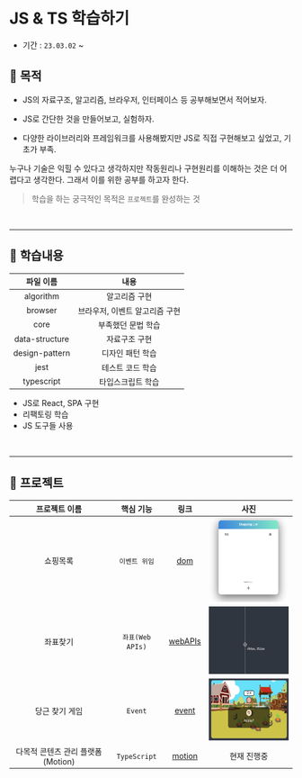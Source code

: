 # JS & TS 학습하기

- 기간 : `23.03.02` ~

## 🚀 목적

- JS의 자료구조, 알고리즘, 브라우저, 인터페이스 등 공부해보면서 적어보자.

- JS로 간단한 것을 만들어보고, 실험하자.

- 다양한 라이브러리와 프레임워크를 사용해봤지만 JS로 직접 구현해보고 싶었고, 기초가 부족.

누구나 기술은 익힐 수 있다고 생각하지만 작동원리나 구현원리를 이해하는 것은 더 어렵다고 생각한다. 그래서 이를 위한 공부를 하고자 한다.

> 학습을 하는 궁극적인 목적은 `프로젝트`를 완성하는 것

<br>

---

## 🎯 학습내용

|   파일 이름    |              내용              |
| :------------: | :----------------------------: |
|   algorithm    |         알고리즘 구현          |
|    browser     | 브라우저, 이벤트 알고리즘 구현 |
|      core      |       부족했던 문법 학습       |
| data-structure |         자료구조 구현          |
| design-pattern |        디자인 패턴 학습        |
|      jest      |        테스트 코드 학습        |
|   typescript   |       타입스크립트 학습        |

- JS로 React, SPA 구현
- 리팩토링 학습
- JS 도구들 사용

<br>

---

## 📌 프로젝트

|           프로젝트 이름           |    핵심 기능     |               링크                |                                  사진                                  |
| :-------------------------------: | :--------------: | :-------------------------------: | :--------------------------------------------------------------------: |
|             쇼핑목록              |  `이벤트 위임`   |     [dom](./brower/dom/실습/)     | <img src="./assets/1.event_delegation.png" width="140" height="150" /> |
|             좌표찾기              | `좌표(Web APIs)` | [webAPIs](./brower/webAPIs/실습/) |    <img src="./assets/2.coordinate.png" width="200" height="120" />    |
|          당근 찾기 게임           |     `Event`      |  [event](./brower/event/실습2/)   |      <img src="./assets/3.event.png" width="200" height="110" />       |
| 다목적 콘텐츠 관리 플랫폼(Motion) |   `TypeScript`   |  [motion](./typescript/motion/)   |                              현재 진행중                               |
